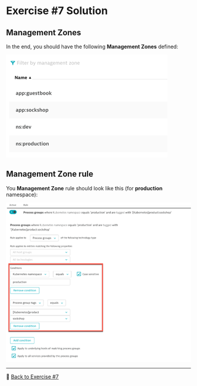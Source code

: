 # Exercise #7 Solution

## Management Zones

In the end, you should have the following <b>Management Zones</b> defined:

![management_zones](assets/management_zones.png)

## Management Zone rule

You <b>Management Zone</b> rule should look like this (for <b>production</b> namespace):

![management_zone_rule_namespace](assets/management_zone_rule_namespace.png)

---

:arrow_up_small: [Back to Exercise #7](../)